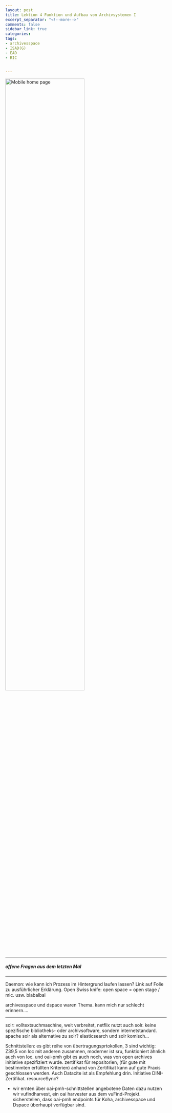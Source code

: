 ```yaml
---
layout: post
title: Lektion 4 Funktion und Aufbau von Archivsystemen I
excerpt_separator: "<!--more-->"
comments: false
sidebar_link: true
categories: 
tags: 
- archivesspace
- ISAD(G)
- EAD
- RIC
 

---
```


<img alt="Mobile home page" src="https://github.com/rumolin/lerntagebuch-bain/blob/master/_screenshots/Bild 5.PNG?raw=true" width="70%"/>

---

##### offene Fragen aus dem letzten Mal

---

Daemon: wie kann ich Prozess im Hintergrund laufen lassen? Link auf Folie zu ausführlicher Erklärung. Open Swiss knife: open space = open stage / mic. usw. blabalbal

archivesspace und dspace waren Thema. kann mich nur schlecht erinnern....

--- 

solr: volltextsuchmaschine, weit verbreitet, netflix nutzt auch solr. keine spezifische bibliotheks- oder archivsoftware, sondern internetstandard. 
apache solr als alternative zu solr? elasticsearch und solr komisch... 

Schnittstellen: es gibt reihe von übertragungsprtokollen, 3 sind wichtig: Z39,5 von loc mit anderen zusammen, moderner ist sru, funktioniert ähnlich auch von loc. und oai-pmh gibt es auch noch, was von open archives initiative spezifiziert wurde. 
zertifikat für repositorien, (für gute mit bestimmten erfüllten Kriterien) anhand von Zertifikat kann auf gute Praxis geschlossen werden. Auch Datacite ist als Empfehlung drin. Initiative DINI-Zertifikat. 
resourceSync? 

* wir ernten über oai-pmh-schnittstellen angebotene Daten
dazu nutzen wir vufindharvest, ein oai harvester aus dem vuFind-Projekt. 
sicherstellen, dass oai-pmh endpoints für Koha, archivesspace und Dspace überhaupt verfügbar sind. 








